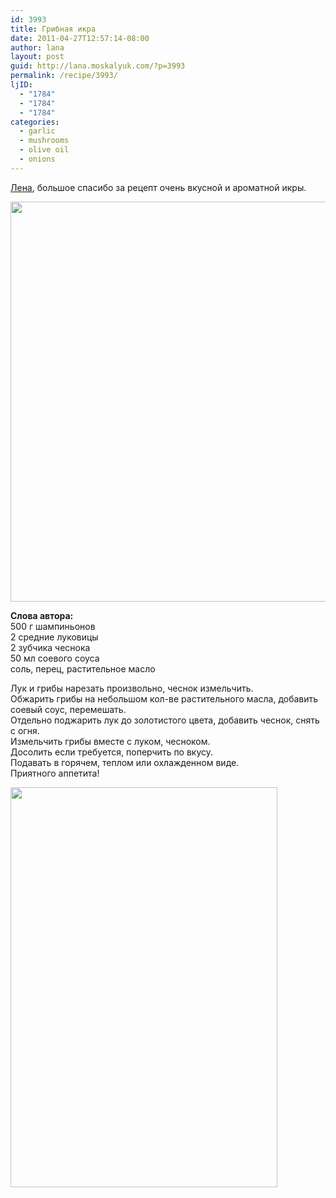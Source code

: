 ```yaml
---
id: 3993
title: Грибная икра
date: 2011-04-27T12:57:14-08:00
author: lana
layout: post
guid: http://lana.moskalyuk.com/?p=3993
permalink: /recipe/3993/
ljID:
  - "1784"
  - "1784"
  - "1784"
categories:
  - garlic
  - mushrooms
  - olive oil
  - onions
---
```

[Лена](http://elena-fialka.livejournal.com/80322.html), большое спасибо за рецепт очень вкусной и ароматной икры.

<img loading="lazy" class="alignnone" title="mushrooms" src="http://farm6.static.flickr.com/5101/5662261298_68fb1da6d1_z.jpg" alt="" width="633" height="640" /> 

**Слова автора:**  
500 г шампиньонов  
2 средние луковицы  
2 зубчика чеснока  
50 мл соевого соуса  
соль, перец, растительное масло

Лук и грибы нарезать произвольно, чеснок измельчить.  
Обжарить грибы на небольшом кол-ве растительного масла, добавить соевый соус, перемешать.  
Отдельно поджарить лук до золотистого цвета, добавить чеснок, снять с огня.  
Измельчить грибы вместе с луком, чесноком.  
Досолить если требуется, поперчить по вкусу.  
Подавать в горячем, теплом или охлажденном виде.  
Приятного аппетита!

<img loading="lazy" class="alignnone" title="mushroom spread" src="http://farm6.static.flickr.com/5303/5661698475_c48755ca14_z.jpg" alt="" width="427" height="640" />